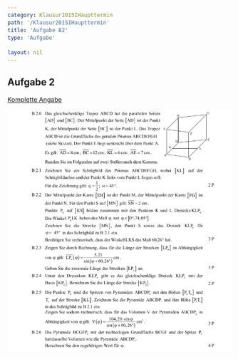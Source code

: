 ```yaml
---
category: Klausur2015IHaupttermin
path: '/Klausur2015IHaupttermin'
title: 'Aufgabe B2'
type: 'Aufgabe'

layout: nil
---
```


## Aufgabe 2
<p> <a href="https://www.isb.bayern.de/download/17089/2015_mathe_i_haupttermin_angaben.pdf"> Komplette Angabe </a> </p>
<img src="./Aufgabenstellungen/2015_mi_ht/2015_mathe_i_haupttermin_angaben_b2.png">


